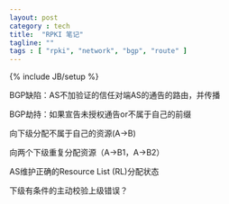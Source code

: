 ```yaml
---
layout: post
category : tech
title:  "RPKI 笔记"
tagline: ""
tags : [ "rpki", "network", "bgp", "route" ] 
---
```

{% include JB/setup %}


BGP缺陷：AS不加验证的信任对端AS的通告的路由，并传播

BGP劫持：如果宣告未授权通告or不属于自己的前缀

向下级分配不属于自己的资源(A->B)

向两个下级重复分配资源（A->B1，A->B2）

AS维护正确的Resource List (RL)分配状态

下级有条件的主动校验上级错误？
